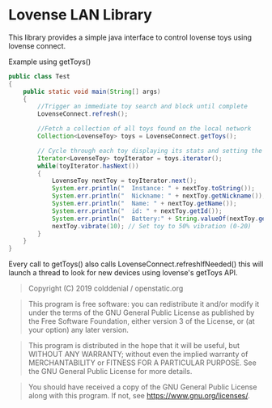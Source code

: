 # Lovense LAN Library #

This library provides a simple java interface to control lovense toys using lovense connect.

Example using getToys()

```java
public class Test
{
	public static void main(String[] args)
	{
		//Trigger an immediate toy search and block until complete
		LovenseConnect.refresh();

		//Fetch a collection of all toys found on the local network
		Collection<LovenseToy> toys = LovenseConnect.getToys();

		// Cycle through each toy displaying its stats and setting the vibration to 50%
		Iterator<LovenseToy> toyIterator = toys.iterator();
		while(toyIterator.hasNext())
		{
		    LovenseToy nextToy = toyIterator.next();
		    System.err.println("  Instance: " + nextToy.toString());
		    System.err.println("  Nickname: " + nextToy.getNickname());
		    System.err.println("  Name: " + nextToy.getName());
		    System.err.println("  id: " + nextToy.getId());
		    System.err.println("  Battery:" + String.valueOf(nextToy.getBattery()));
		    nextToy.vibrate(10); // Set toy to 50% vibration (0-20)
		}
	}
}
```

Every call to getToys() also calls LovenseConnect.refreshIfNeeded() this will launch a thread to look for new devices using lovense's getToys API. 


>Copyright (C) 2019  colddenial / openstatic.org

>This program is free software: you can redistribute it and/or modify
>it under the terms of the GNU General Public License as published by
>the Free Software Foundation, either version 3 of the License, or
>(at your option) any later version.

>This program is distributed in the hope that it will be useful,
>but WITHOUT ANY WARRANTY; without even the implied warranty of
>MERCHANTABILITY or FITNESS FOR A PARTICULAR PURPOSE.  See the
>GNU General Public License for more details.

>You should have received a copy of the GNU General Public License
>along with this program.  If not, see <https://www.gnu.org/licenses/>.
>

